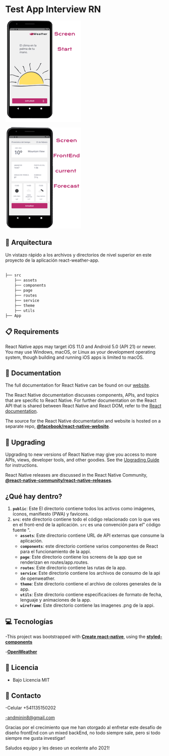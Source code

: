 # Test  App Interview RN

![Screen Start](/src/wireframe/screenStart.png)

![Screen Forecast](/src/wireframe/screenForecast.png)

## 🧐 Arquitectura 

Un vistazo rápido a los archivos y directorios de nivel superior en este proyecto de la aplicación react-weather-app.

```

├── src
	├── assets
	├── components
	├── page
	├── routes
    ├── service
    ├── theme
    ├── utils
├── App
```



## 📋 Requirements

React Native apps may target iOS 11.0 and Android 5.0 (API 21) or newer. You may use Windows, macOS, or Linux as your development operating system, though building and running iOS apps is limited to macOS. 



## 📖 Documentation

The full documentation for React Native can be found on our [website][docs].

The React Native documentation discusses components, APIs, and topics that are specific to React Native. For further documentation on the React API that is shared between React Native and React DOM, refer to the [React documentation][r-docs].

The source for the React Native documentation and website is hosted on a separate repo, [**@facebook/react-native-website**][repo-website].

[docs]: https://reactnative.dev/docs/getting-started
[r-docs]: https://reactjs.org/docs/getting-started.html
[repo-website]: https://github.com/facebook/react-native-website


## 🚀 Upgrading

Upgrading to new versions of React Native may give you access to more APIs, views, developer tools, and other goodies. See the [Upgrading Guide][u] for instructions.

React Native releases are discussed in the React Native Community, [**@react-native-community/react-native-releases**][repo-releases].

[u]: https://reactnative.dev/docs/upgrading
[repo-releases]: https://github.com/react-native-community/react-native-releases


## ¿Qué hay dentro?


1.  **`public`**: Este El directorio contiene todos los activos como imágenes, íconos, manifiesto (PWA) y favicons.
2.  **`src`**: este directorio contiene todo el código relacionado con lo que ves en el front-end de la aplicación. `src` es una convención para el" código fuente ". 
    - **`assets`**: Este directorio contiene URL de API externas que consume la aplicación.
    - **`components`**: este directorio contiene varios componentes de React para el funcionamiento de la appi.
    - **`page`**: Este directorio contiene los screens de la app que se renderizan en routes/app.routes.
    - **`routes`**: Este directorio contiene las rutas de la app.
    - **`service`**: Este directorio contiene los archivos de consumo de la api de openweather.
    - **`theme`**: Este directorio contiene el archivo de colores generales de la app.
    - **`utils`**: Este directorio contiene especificacioes de formato de fecha, lenguaje y animaciones de la app.
    - **`wireframe`**: Este directorio contiene las imagenes .png de la appi.



## 💻 Tecnologías 

-This project was bootstrapped with **[Create react-native](https://reactnative.dev/)**, using the **[styled-components](https://styled-components.com/)**

-**[OpenWeather](https://openweathermap.org/)**

## 📃 Licencia 

- Bajo Licencia MIT


## 📧 Contacto

-Celular +541135150202


-andminin8@gmail.com


Gracias por el crecimiento que me han otorgado al enfretar este desafío de diseño frontEnd con un mixed backEnd, no todo siempre sale, pero si todo siempre me gusta investigar!

Saludos equipo y les deseo un ecelente año 2021!
